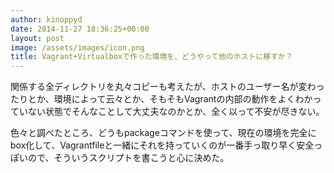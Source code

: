 ```yaml
---
author: kinoppyd
date: 2014-11-27 18:36:25+00:00
layout: post
image: /assets/images/icon.png
title: Vagrant+Virtualboxで作った環境を、どうやって他のホストに移すか？
---
```


関係する全ディレクトリを丸々コピーも考えたが、ホストのユーザー名が変わったりとか、環境によって云々とか、そもそもVagrantの内部の動作をよくわかっていない状態でそんなことして大丈夫なのかとか、全く以って不安が尽きない。

色々と調べたところ、どうもpackageコマンドを使って、現在の環境を完全にbox化して、Vagrantfileと一緒にそれを持っていくのが一番手っ取り早く安全っぽいので、そういうスクリプトを書こうと心に決めた。
